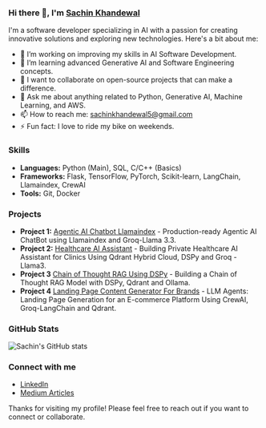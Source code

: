 ### Hi there 👋, I'm [Sachin Khandewal](https://www.linkedin.com/in/sachink1729/) 

I'm a software developer specializing in AI with a passion for creating innovative solutions and exploring new technologies. Here's a bit about me:

- 🔭 I’m working on improving my skills in AI Software Development.
- 🌱 I’m learning advanced Generative AI and Software Engineering concepts.
- 👯 I want to collaborate on open-source projects that can make a difference.
- 💬 Ask me about anything related to Python, Generative AI, Machine Learning, and AWS.
- 📫 How to reach me: [sachinkhandewal5@gmail.com](mailto:sachinkhandewal5@gmail.com)
- ⚡ Fun fact: I love to ride my bike on weekends.
  
### Skills

- **Languages:** Python (Main), SQL, C/C++ (Basics)
- **Frameworks:** Flask, TensorFlow, PyTorch, Scikit-learn, LangChain, Llamaindex, CrewAI
- **Tools:** Git, Docker
  
### Projects

- **Project 1:** [Agentic AI Chatbot Llamaindex](https://github.com/sachink1729/Agentic-AI-Chatbot-Llamaindex) - Production-ready Agentic AI ChatBot using Llamaindex and Groq-Llama 3.3.
- **Project 2:** [Healthcare AI Assistant](https://github.com/sachink1729/Healthcare-AI-Assistant-Medical-Data-Qdrant-Dspy-Groq) - Building Private Healthcare AI Assistant for Clinics Using Qdrant Hybrid Cloud, DSPy and Groq - Llama3.
- **Project 3** [Chain of Thought RAG Using DSPy](https://github.com/sachink1729/DSPy-Chain-of-Thought-RAG) - Building a Chain of Thought RAG Model with DSPy, Qdrant and Ollama.
- **Project 4** [Landing Page Content Generator For Brands](https://github.com/sachink1729/LLM-Agent-Landing-Page-Generator-CrewAI-Qdrant-Langchain) - LLM Agents: Landing Page Generation for an E-commerce Platform Using CrewAI, Groq-LangChain and Qdrant.

### GitHub Stats

![Sachin's GitHub stats](https://github-readme-stats.vercel.app/api?username=sachink1729&show_icons=true&theme=radical)

### Connect with me

- [LinkedIn](https://www.linkedin.com/in/sachink1729/)
- [Medium Articles](https://sachinkhandewal.medium.com/)

Thanks for visiting my profile! Please feel free to reach out if you want to connect or collaborate.
